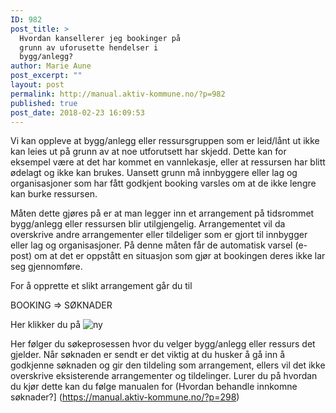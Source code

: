 ```yaml
---
ID: 982
post_title: >
  Hvordan kansellerer jeg bookinger på
  grunn av uforusette hendelser i
  bygg/anlegg?
author: Marie Aune
post_excerpt: ""
layout: post
permalink: http://manual.aktiv-kommune.no/?p=982
published: true
post_date: 2018-02-23 16:09:53
---
```

Vi kan oppleve at bygg/anlegg eller ressursgruppen som er leid/lånt ut ikke kan leies ut på grunn av at noe utforutsett har skjedd. Dette kan for eksempel være at det har kommet en vannlekasje, eller at ressursen har blitt ødelagt og ikke kan brukes. Uansett grunn må innbyggere eller lag og organisasjoner som har fått godkjent booking varsles om at de ikke lengre kan burke ressursen. 

Måten dette gjøres på er at man legger inn et arrangement på tidsrommet bygg/anlegg eller ressursen blir utilgjengelig. Arrangementet vil da overskrive andre arrangementer eller tildeliger som er gjort til innbygger eller lag og organisasjoner. På denne måten får de automatisk varsel (e-post) om at det er oppstått en situasjon som gjør at bookingen deres ikke lar seg gjennomføre.

For å opprette et slikt arrangement går du til

BOOKING => SØKNADER

Her klikker du på 
![ny](http://manual.aktiv-kommune.no/wp-content/uploads/2017/12/NY.png)

Her følger du søkeprosessen hvor du velger bygg/anlegg eller ressurs det gjelder. Når søknaden er sendt er det viktig at du husker å gå inn å godkjenne søknaden og gir den tildeling som arrangement, ellers vil det ikke overskrive eksisterende arrangementer og tildelinger. 
Lurer du på hvordan du kjør dette kan du følge manualen for (Hvordan behandle innkomne søknader?] (https://manual.aktiv-kommune.no/?p=298)